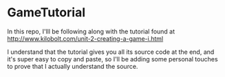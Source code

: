 # GameTutorial
In this repo, I'lll be following along with the tutorial found at http://www.kilobolt.com/unit-2-creating-a-game-i.html

I understand that the tutorial gives you all its source code at the end, and it's super easy to copy and paste, so I'll be adding 
some personal touches to prove that I actually understand the source.
